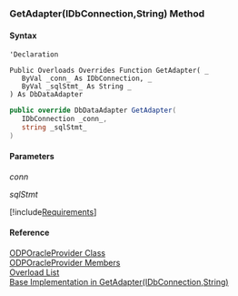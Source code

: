 ﻿### GetAdapter(IDbConnection,String) Method

#### Syntax

```vbnet
'Declaration

Public Overloads Overrides Function GetAdapter( _
   ByVal _conn_ As IDbConnection, _
   ByVal _sqlStmt_ As String _
) As DbDataAdapter
```

```csharp
public override DbDataAdapter GetAdapter( 
   IDbConnection _conn_,
   string _sqlStmt_
)
```

#### Parameters

_conn_

_sqlStmt_

[!include[Requirements](../partials/requirements.md)]

#### Reference

[ODPOracleProvider Class](FChoice.Common~FChoice.Common.Data.ODPOracleProvider.md)  
[ODPOracleProvider Members](FChoice.Common~FChoice.Common.Data.ODPOracleProvider_members.md)  
[Overload List](FChoice.Common~FChoice.Common.Data.ODPOracleProvider~GetAdapter.md)  
[Base Implementation in GetAdapter(IDbConnection,String)](FChoice.Common~FChoice.Common.Data.DbProvider~GetAdapter(IDbConnection,String).md)